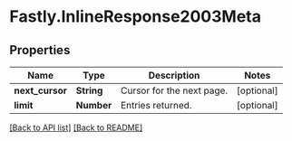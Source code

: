 # Fastly.InlineResponse2003Meta

## Properties

Name | Type | Description | Notes
------------ | ------------- | ------------- | -------------
**next_cursor** | **String** | Cursor for the next page. | [optional] 
**limit** | **Number** | Entries returned. | [optional] 


[[Back to API list]](../../README.md#endpoints) [[Back to README]](../../README.md)
